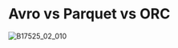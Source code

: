 # Avro vs Parquet vs ORC

![B17525_02_010](https://user-images.githubusercontent.com/62965911/218276979-736b26a9-cb5b-41ed-a43a-fa6b23f29b08.jpeg)